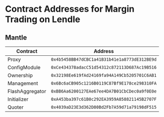# Contract Addresses for Margin Trading on Lendle

## Mantle

| Contract    | Address |
| -------- | ------- |
| Proxy  | `0x4b5458BB47dCBC1a41B31b41e1a8773dE312BE9d`    |
| ConfigModule | `0xCe434378adacC51d54312c872113D687Ac19B516`     |
| Ownership    | `0x32198Ee619fAd24169fa94A149Cb5205701C6AB1`    |
| Management    | `0x6Bc6aCB905c1216B0119C87Bf9E178ce298310FA`    |
| FlashAggregator    | `0xBB6Aa6200127EAe67ee4DA7B01CbCDec0a9f0E0e`    |
| Initializer    | `0xA453ba397c61B0c292EA3959A858821145B2707F`    |
| Quoter    | `0x4039aD23E3d362D80Bd2Fb7A59d71a79198dF515`    |
